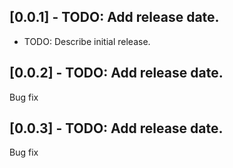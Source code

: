 ## [0.0.1] - TODO: Add release date.

* TODO: Describe initial release.


## [0.0.2] - TODO: Add release date.

Bug fix

## [0.0.3] - TODO: Add release date.

Bug fix

